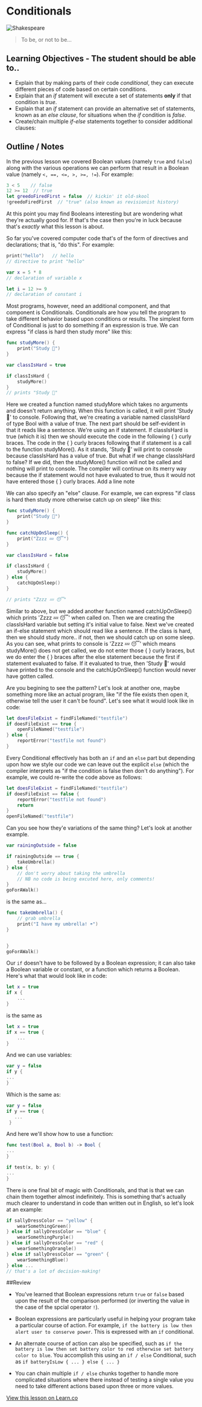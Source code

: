 # Conditionals

![Shakespeare](http://www.gomoxie.com/wp-content/uploads/Hamlet.jpg)
>To be, or not to be...

## Learning Objectives - The student should be able to..

* Explain that by making parts of their code *conditional*, they can execute different pieces of code based on certain conditions.
* Explain that an *if* statement will execute a set of statements **only** if that condition is *true*. 
* Explain that an *if* statement can provide an alternative set of statements, known as an *else clause*, for situations when the *if* condition is *false*.
* Create/chain multiple *if-else* statements together to consider additional clauses:



## Outline / Notes

In the previous lesson we covered Boolean values (namely ````true```` and ````false````) along with the various operations we can perform that result in a Boolean value (namely ````<, ==, <=, >, >=, !=````).
For example:

````Swift
3 < 5    // false
12 >= 12  // true
let greedoFiredFirst = false  // kickin' it old-skool
!greedoFiredFirst  // "true" (also known as revisionist history)
````

At this point you may find Booleans interesting but are wondering what they're actually good for.  If that's the case then you're in luck because that's *exactly* what this lesson is about.

So far you've covered computer code that's of the form of directives and declarations; that is, "do this".  For example:

````Swift
print("hello")   // hello
// directive to print "hello"

var x = 5 * 8
// declaration of variable x

let i = 12 >= 9
// declaration of constant i
````

Most programs, however, need an additional component, and that component is Conditionals.  Conditionals are how you tell the program to take different behavior based upon conditions or results.  The simplest form of Conditional is just to do something if an expression is true.  We can express "if class is hard then study more" like this:

````Swift
func studyMore() {
    print("Study 📖")
}

var classIsHard = true

if classIsHard {
	studyMore()
}
// prints "Study 📖"
````

Here we created a function named studyMore which takes no arguments and doesn't return anything. When this function is called, it will print 'Study 📖' to console. Following that, we're creating a variable named classIsHard of type Bool with a value of true. The next part should be self-evident in that it reads like a sentence. We're using an if statement. If classIsHard is true (which it is) then we should execute the code in the following { } curly braces. The code in the { } curly braces following that if statement is a call to the function studyMore(). As it stands, 'Study 📖' will print to console because classIsHard has a value of true. But what if we change classIsHard to false? If we did, then the studyMore() function will not be called and nothing will print to console. The compiler will continue on its merry way because the if statement would not have evaluated to true, thus it would not have entered those { } curly braces.
Add a line note

We can also specify an "else" clause.  For example, we can express "if class is hard then study more otherwise catch up on sleep" like this:

````Swift
func studyMore() {
    print("Study 📖")
}

func catchUpOnSleep() {
    print("Zzzz 💤 😴")
}

var classIsHard = false

if classIsHard {
    studyMore()
} else {   
    catchUpOnSleep()
}

// prints "Zzzz 💤 😴"
````
Similar to above, but we added another function named catchUpOnSleep() which prints 'Zzzz 💤 😴' when called on. Then we are creating the classIsHard variable but setting it's initial value to false. Next we've created an if-else statement which should read like a sentence. If the class is hard, then we should study more.. if not, then we should catch up on some sleep. As you can see, what prints to console is 'Zzzz 💤 😴' which means studyMore() does not get called, we do not enter those { } curly braces, but we do enter the { } braces after the else statement because the first if statement evaluated to false. If it evaluated to true, then 'Study 📖' would have printed to the console and the catchUpOnSleep() function would never have gotten called.

Are you begining to see the pattern?  Let's look at another one, maybe something more like an actual program, like "if the file exists then open it, otherwise tell the user it can't be found".  Let's see what it would look like in code:

````Swift
let doesFileExist = findFileNamed("testfile")
if doesFileExist == true {
	openFileNamed("testfile")
} else {
	reportError("testfile not found")
}
````

Every Conditional effectively has both an ````if```` and an ````else```` part but depending upon how we style our code we can leave out the explicit ````else```` (which the compiler interprets as "if the condition is false then don't do anything").  For example, we could re-write the code above as follows:

````Swift
let doesFileExist = findFileNamed("testfile")
if doesFileExist == false {
	reportError("testfile not found")
	return
}
openFileNamed("testfile")
````

Can you see how they'e variations of the same thing?  Let's look at another example.

````Swift
var rainingOutside = false

if rainingOutside == true {
	takeUmbrella()
} else {
	// don't worry about taking the umbrella
	// NB no code is being excuted here, only comments!
}
goForAWalk()
````
is the same as...

````Swift
func takeUmbrella() {
    // grab umbrella
    print("I have my umbrella! ☂️")
}


}
goForAWalk()
````

Our ````if```` doesn't have to be followed by a Boolean expression; it can also take a Boolean variable or constant, or a function which returns a Boolean.  Here's what that would look like in code:

````Swift
let x = true
if x {
	...
}
````

is the same as

````Swift
let x = true
if x == true {
	...
}
````

And we can use variables:

````Swift
var y = false
if y {
...
}
````

Which is the same as:

````Swift
var y = false
if y == true {
   ...
 }
 ````
 
And here we'll show how to use a function:

````Swift
func test(Bool a, Bool b) -> Bool {
...
}

if test(x, b: y) {
...
}
````

There is one final bit of magic with Conditionals, and that is that we can chain them together almost indefinitely.  This is something that's actually much clearer to understand in code than written out in English, so let's look at an example:

````Swift
if sallyDressColor == "yellow" {
	wearSomethingGreen()
} else if sallyDressColor == "blue" {
	wearSomethingPurple()
} else if sallyDressColor == "red" {
	wearSomethingOrangle() 
} else if sallyDressColor == "green" {
	wearSomethingBlue()
} else ...
// that's a lot of decision-making!
````

##Review
* You've learned that Boolean expressions return ````true```` or ````false```` based upon the result of the comparison performed (or inverting the value in the case of the spcial operator ````!````).

* Boolean expressions are particularly useful in helping your program take a particular course of action.  For example, ````if the battery is low then alert user to conserve power````.  This is expressed with an ````if```` conditional.

* An alternate course of action can also be specified, such as ````if the battery is low then set battery color to red otherwise set battery color to blue````.   You accomplish this using an ````if / else```` Conditional, such as ````if batteryIsLow { ... } else { ... }````

* You can chain multiple ````if / else```` chunks together to handle more complicated situations where there instead of testing a single value you need to take different actions based upon three or more values.


<a href='https://learn.co/lessons/Conditionals' data-visibility='hidden'>View this lesson on Learn.co</a>
